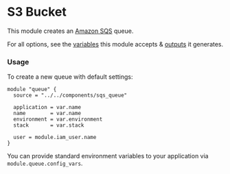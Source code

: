 # S3 Bucket

This module creates an [Amazon SQS](https://aws.amazon.com/sqs/) queue.

For all options, see the [variables](https://github.com/DoSomething/infrastructure/blob/main/components/sqs_queue/variables.tf) this module accepts & [outputs](https://github.com/DoSomething/infrastructure/blob/main/components/sqs_queue/outputs.tf) it generates.

### Usage

To create a new queue with default settings:

```hcl
module "queue" {
  source = "../../components/sqs_queue"

  application = var.name
  name        = var.name
  environment = var.environment
  stack       = var.stack

  user = module.iam_user.name
}
```

You can provide standard environment variables to your application via `module.queue.config_vars`.
